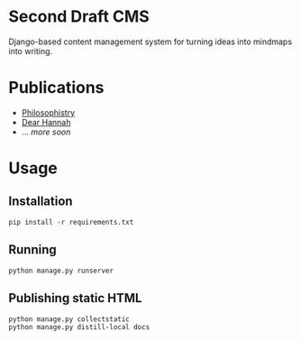 # Second Draft CMS

Django-based content management system for turning ideas into mindmaps into writing.

# Publications

* [Philosophistry](https://medium.com/philosophistry)
* [Dear Hannah](https://medium.com/dear-hannah)
* ... *more soon*

# Usage

## Installation

`pip install -r requirements.txt`


## Running

`python manage.py runserver`

## Publishing static HTML

`python manage.py collectstatic`  
`python manage.py distill-local docs`